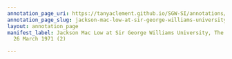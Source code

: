 ```yaml
---
annotation_page_uri: https://tanyaclement.github.io/SGW-SI/annotations/jackson-mac-low-at-sir-george-williams-university-the-poetry-series-26-march-1971-2--canvas-1-toc.json
annotation_page_slug: jackson-mac-low-at-sir-george-williams-university-the-poetry-series-26-march-1971-2--canvas-1-toc
layout: annotation_page
manifest_label: Jackson Mac Low at Sir George Williams University, The Poetry Series,
  26 March 1971 (2)

---
```

